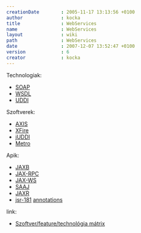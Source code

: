 ```yaml
---
creationDate        : 2005-11-17 13:13:56 +0100 
author              : kocka 
title               : WebServices 
name                : WebServices 
layout              : wiki 
path                : WebServices 
date                : 2007-12-07 13:52:47 +0100 
version             : 6 
creator             : kocka 
---
```

Technologiak:

*   [SOAP](SOAP.html)
*   [WSDL](WSDL.html)
*   [UDDI](UDDI.html)

Szoftverek:

*   [AXIS](axis.html)
*   [XFire](xfire.html)
*   [jUDDI](Missing.html)
*   [Metro](metro.html)

Apik:

*   [JAXB](jaxb.html)
*   [JAX-RPC](JAX-RPC.html)
*   [JAX-WS](JAX-WS.html) 
*   [SAAJ](SAAJ.html)
*   [JAXR](JAXR.html)
*   [jsr-181](jsr-181.html) [annotations](annotations.html)


link:

*   [Szoftver/feature/technológia mátrix](http://wiki.apache.org/ws/StackComparison)



